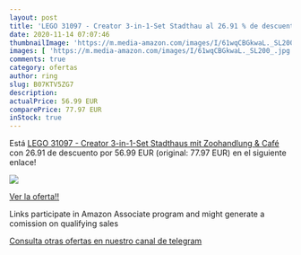 ```yaml
---
layout: post
title: 'LEGO 31097 - Creator 3-in-1-Set Stadthau al 26.91 % de descuento'
date: 2020-11-14 07:07:46
thumbnailImage: 'https://m.media-amazon.com/images/I/61wqCBGkwaL._SL200_.jpg'
images: [ 'https://m.media-amazon.com/images/I/61wqCBGkwaL._SL200_.jpg' ]
comments: true
category: ofertas
author: ring
slug: B07KTV5ZG7
description:
actualPrice: 56.99 EUR
comparePrice: 77.97 EUR
inStock: true
---
```


Está [LEGO 31097 - Creator 3-in-1-Set Stadthaus mit Zoohandlung & Café](https://www.amazon.de/dp/B07KTV5ZG7/?tag=redken02-21) con 26.91 de descuento por 56.99 EUR (original: 77.97 EUR) en el siguiente enlace!

[![](https://m.media-amazon.com/images/I/61wqCBGkwaL._SL200_.jpg)](https://www.amazon.de/dp/B07KTV5ZG7/?tag=redken02-21)

[Ver la oferta!!](https://www.amazon.de/dp/B07KTV5ZG7/?tag=redken02-21)

Links participate in Amazon Associate program and might generate a comission on qualifying sales

[Consulta otras ofertas en nuestro canal de telegram](https://t.me/s/ofertas25)
